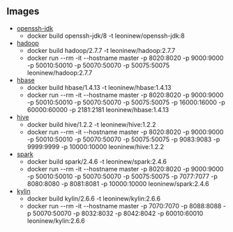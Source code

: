 ## Images

* [openssh-jdk](./openssh-jdk)
  * docker build openssh-jdk/8 -t leoninew/openssh-jdk:8
* [hadoop](./hadoop)
  * docker build  hadoop/2.7.7 -t leoninew/hadoop:2.7.7
  * docker run --rm -it --hostname master -p 8020:8020 -p 9000:9000 -p 50010:50010 -p 50070:50070 -p 50075:50075 leoninew/hadoop:2.7.7
* [hbase](./hbase)
  * docker build hbase/1.4.13 -t leoninew/hbase:1.4.13
  * docker run --rm -it --hostname master -p 8020:8020 -p 9000:9000 -p 50010:50010 -p 50070:50070 -p 50075:50075 -p 16000:16000 -p 60000:60000 -p 2181:2181 leoninew/hbase:1.4.13
* [hive](./hive)
  * docker build hive/1.2.2 -t leoninew/hive:1.2.2
  * docker run --rm -it --hostname master -p 8020:8020 -p 9000:9000 -p 50010:50010 -p 50070:50070 -p 50075:50075 -p 9083:9083 -p 9999:9999 -p 10000:10000 leoninew/hive:1.2.2
* [spark](./spark)
  * docker build spark/2.4.6 -t leoninew/spark:2.4.6
  * docker run --rm -it --hostname master -p 8020:8020 -p 9000:9000 -p 50010:50010 -p 50070:50070 -p 50075:50075 -p 7077:7077 -p 8080:8080 -p 8081:8081 -p 10000:10000 leoninew/spark:2.4.6
* [kylin](./kylin)
  * docker build kylin/2.6.6 -t leoninew/kylin:2.6.6
  * docker run --rm -it --hostname master -p 7070:7070 -p 8088:8088 -p 50070:50070 -p 8032:8032 -p 8042:8042 -p 60010:60010 leoninew/kylin:2.6.6